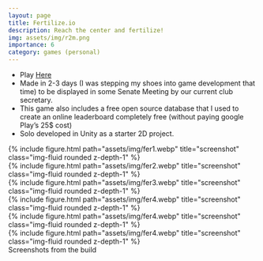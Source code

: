 ```yaml
---
layout: page
title: Fertilize.io
description: Reach the center and fertilize!
img: assets/img/r2m.png
importance: 6
category: games (personal)
---
```

* Play [Here](https://play.google.com/store/apps/details?id=com.makra.fert) 
* Made in 2-3 days (I was stepping my shoes into game development that time) to be displayed in some Senate Meeting by our current club secretary. 
* This game also includes a free open source database that I used to create an online leaderboard completely free (without paying google Play’s 25$ cost)
* Solo developed in Unity as a starter 2D project.

<div class="row">
    <div class="col-sm mt-3 mt-md-0">
        {% include figure.html path="assets/img/fer1.webp" title="screenshot" class="img-fluid rounded z-depth-1" %}
    </div>
    <div class="col-sm mt-3 mt-md-0">
        {% include figure.html path="assets/img/fer2.webp" title="screenshot" class="img-fluid rounded z-depth-1" %}
    </div>
    <div class="col-sm mt-3 mt-md-0">
        {% include figure.html path="assets/img/fer3.webp" title="screenshot" class="img-fluid rounded z-depth-1" %}
    </div>
    <div class="col-sm mt-3 mt-md-0">
        {% include figure.html path="assets/img/fer4.webp" title="screenshot" class="img-fluid rounded z-depth-1" %}
    </div>
    <div class="col-sm mt-3 mt-md-0">
        {% include figure.html path="assets/img/fer4.webp" title="screenshot" class="img-fluid rounded z-depth-1" %}
    </div>
    <div class="col-sm mt-3 mt-md-0">
        {% include figure.html path="assets/img/fer4.webp" title="screenshot" class="img-fluid rounded z-depth-1" %}
    </div>
</div>

<div class="caption">
    Screenshots from the build
</div>
